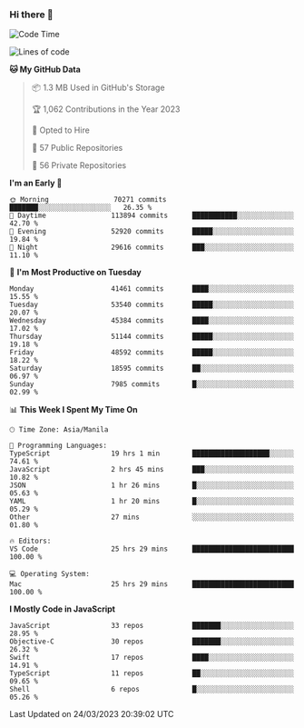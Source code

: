 ### Hi there 👋

<!--START_SECTION:waka-->
![Code Time](http://img.shields.io/badge/Code%20Time-3%2C772%20hrs%2015%20mins-blue)

![Lines of code](https://img.shields.io/badge/From%20Hello%20World%20I%27ve%20Written-103.3%20million%20lines%20of%20code-blue)

**🐱 My GitHub Data** 

> 📦 1.3 MB Used in GitHub's Storage 
 > 
> 🏆 1,062 Contributions in the Year 2023
 > 
> 💼 Opted to Hire
 > 
> 📜 57 Public Repositories 
 > 
> 🔑 56 Private Repositories 
 > 
**I'm an Early 🐤** 

```text
🌞 Morning                70271 commits       ███████░░░░░░░░░░░░░░░░░░   26.35 % 
🌆 Daytime                113894 commits      ███████████░░░░░░░░░░░░░░   42.70 % 
🌃 Evening                52920 commits       █████░░░░░░░░░░░░░░░░░░░░   19.84 % 
🌙 Night                  29616 commits       ███░░░░░░░░░░░░░░░░░░░░░░   11.10 % 
```
📅 **I'm Most Productive on Tuesday** 

```text
Monday                   41461 commits       ████░░░░░░░░░░░░░░░░░░░░░   15.55 % 
Tuesday                  53540 commits       █████░░░░░░░░░░░░░░░░░░░░   20.07 % 
Wednesday                45384 commits       ████░░░░░░░░░░░░░░░░░░░░░   17.02 % 
Thursday                 51144 commits       █████░░░░░░░░░░░░░░░░░░░░   19.18 % 
Friday                   48592 commits       █████░░░░░░░░░░░░░░░░░░░░   18.22 % 
Saturday                 18595 commits       ██░░░░░░░░░░░░░░░░░░░░░░░   06.97 % 
Sunday                   7985 commits        █░░░░░░░░░░░░░░░░░░░░░░░░   02.99 % 
```


📊 **This Week I Spent My Time On** 

```text
🕑︎ Time Zone: Asia/Manila

💬 Programming Languages: 
TypeScript               19 hrs 1 min        ███████████████████░░░░░░   74.61 % 
JavaScript               2 hrs 45 mins       ███░░░░░░░░░░░░░░░░░░░░░░   10.82 % 
JSON                     1 hr 26 mins        █░░░░░░░░░░░░░░░░░░░░░░░░   05.63 % 
YAML                     1 hr 20 mins        █░░░░░░░░░░░░░░░░░░░░░░░░   05.29 % 
Other                    27 mins             ░░░░░░░░░░░░░░░░░░░░░░░░░   01.80 % 

🔥 Editors: 
VS Code                  25 hrs 29 mins      █████████████████████████   100.00 % 

💻 Operating System: 
Mac                      25 hrs 29 mins      █████████████████████████   100.00 % 
```

**I Mostly Code in JavaScript** 

```text
JavaScript               33 repos            ███████░░░░░░░░░░░░░░░░░░   28.95 % 
Objective-C              30 repos            ███████░░░░░░░░░░░░░░░░░░   26.32 % 
Swift                    17 repos            ████░░░░░░░░░░░░░░░░░░░░░   14.91 % 
TypeScript               11 repos            ██░░░░░░░░░░░░░░░░░░░░░░░   09.65 % 
Shell                    6 repos             █░░░░░░░░░░░░░░░░░░░░░░░░   05.26 % 
```




 Last Updated on 24/03/2023 20:39:02 UTC
<!--END_SECTION:waka-->


<!--
**rad182/rad182** is a ✨ _special_ ✨ repository because its `README.md` (this file) appears on your GitHub profile.

Here are some ideas to get you started:

- 🔭 I’m currently working on ...
- 🌱 I’m currently learning ...
- 👯 I’m looking to collaborate on ...
- 🤔 I’m looking for help with ...
- 💬 Ask me about ...
- 📫 How to reach me: ...
- 😄 Pronouns: ...
- ⚡ Fun fact: ...
-->
